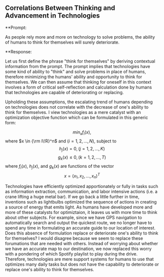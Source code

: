 ## Correlations Between Thinking and Advancement in Technologies

**Prompt:

As people rely more and more on technology to solve problems, the ability of humans to think for themselves will surely deteriorate. 


**Response:

Let us first define the phrase "think for themselves" by deriving contextual information from the prompt. 
The prompt implies that technologies have some kind of ability to "think" and solve problems in place of humans, therefore minimizing the humans' ability and opportunity to think for themselves.
We can then assume that thinking for oneself in this context involves a form of critical self-reflection and calculation done by humans that technologies are capable of deteriorating or replacing. 


Upholding these assumptions, the escalating trend of humans depending on technologies does not correlate with the decrease of one's ability to think for themselves.
I view technologies as a mere catalyst with an optimization objective function which can be formulated in this generic form:

$$min_x f_i(x),$$ 
where $x \in {\rm I\!R}^n$ and $(i = 1, 2, ..., N)$,
subject to 
$$h_j(x) = 0, (j = 1, 2, ..., K)$$
$$g_k(x) \leq 0, (k = 1, 2, ..., T)$$
where $f_i(x)$, $h_j(x)$, and $g_k(x)$ are functions of the vector
$$x = (x_1, x_2, ..., x_n)^T$$

Technologies have efficiently optimized apportionately or fully in tasks such as information extraction, communication, and labor intensive actions (i.e. a crane lifting a huge metal bar).
If we go back a little further in time, inventions such as lightbulbs optimized the sequence of actions in creating a source of energy that emits light. 
As humans have developed more and more of these catalysts for optimiztaion, it leaves us with more time to think about other subjects.
For example, since we have GPS navigation to automatically search and output the quickest route, we no longer have to spend any time in formulating an accurate guide  to our location of interest. 
Does this absence of formulation replace or deteriorate one's ability to think for themselves? 
I would disagree because we seem to replace these forumations that are needed with others. 
Instead of worrying about whether we have an accurate map to our destination, we now replaced this worry with a pondering of which Spotify playlist to play during the drive.
Therefore, technologies are mere support systems for humans to use that optimizes many daily tasks but does not have the capability to deteriorate or replace one's ability to think for themselves.

